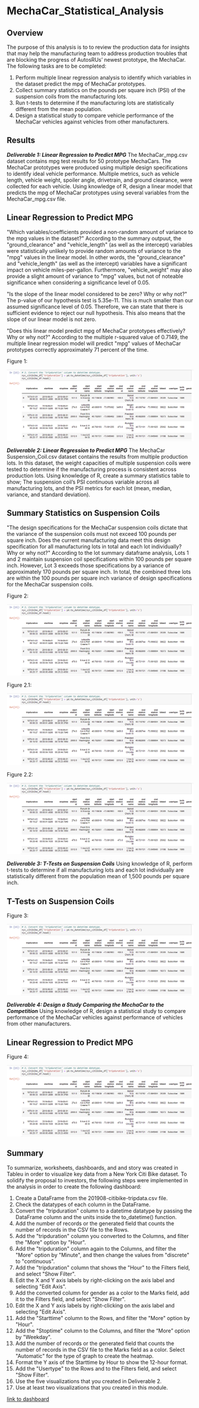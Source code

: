 # MechaCar_Statistical_Analysis

## Overview

The purpose of this analysis is to to review the production data for insights that may help the manufacturing team to address production troubles that are blocking the progress of AutosRUs’ newest prototype, the MechaCar. The following tasks are to be completed: 

1. Perform multiple linear regression analysis to identify which variables in the dataset predict the mpg of MechaCar prototypes.
2. Collect summary statistics on the pounds per square inch (PSI) of the suspension coils from the manufacturing lots.
3. Run t-tests to determine if the manufacturing lots are statistically different from the mean population.
4. Design a statistical study to compare vehicle performance of the MechaCar vehicles against vehicles from other manufacturers.

## Results


***Deliverable 1: Linear Regression to Predict MPG*** The MechaCar_mpg.csv dataset contains mpg test results for 50 prototype MechaCars. The MechaCar prototypes were produced using multiple design specifications to identify ideal vehicle performance. Multiple metrics, such as vehicle length, vehicle weight, spoiler angle, drivetrain, and ground clearance, were collected for each vehicle. Using knowledge of R, design a linear model that predicts the mpg of MechaCar prototypes using several variables from the MechaCar_mpg.csv file.

## Linear Regression to Predict MPG

"Which variables/coefficients provided a non-random amount of variance to the mpg values in the dataset?" According to the summary outpuut, the "ground_clearance" and "vehicle_length" (as well as the intercept) variables were statistically unlikely to provide random amounts of variance to the "mpg" values in the linear model. In other words, the "ground_clearance" and "vehicle_length" (as well as the intercept) variables have a significant impact on vehicle miles-per-gallon. Furthermore, "vehicle_weight" may also provide a slight amount of variance to "mpg" values, but not of noteable significance when considering a significance level of 0.05.

"Is the slope of the linear model considered to be zero? Why or why not?" The p-value of our hypothesis test is 5.35e-11. This is much smaller than our assumed significance level of 0.05. Therefore, we can state that there is sufficient evidence to reject our null hypothesis. This also means that the slope of our linear model is not zero.

"Does this linear model predict mpg of MechaCar prototypes effectively? Why or why not?" According to the multiple r-squared value of 0.7149, the multiple linear regression model will predict "mpg" values of MechaCar prototypes correctly approximately 71 percent of the time.


Figure 1:

![Image1](https://github.com/krismbah/bikesharing/blob/main/D1.png)


***Deliverable 2: Linear Regression to Predict MPG*** The MechaCar Suspension_Coil.csv dataset contains the results from multiple production lots. In this dataset, the weight capacities of multiple suspension coils were tested to determine if the manufacturing process is consistent across production lots. Using knowledge of R, create a summary statistics table to show; The suspension coil’s PSI continuous variable across all manufacturing lots, and the PSI metrics for each lot (mean, median, variance, and standard deviation).


## Summary Statistics on Suspension Coils

"The design specifications for the MechaCar suspension coils dictate that the variance of the suspension coils must not exceed 100 pounds per square inch. Does the current manufacturing data meet this design specification for all manufacturing lots in total and each lot individually? Why or why not?" According to the lot summary dataframe analysis, Lots 1 and 2 maintain suspension coil specifications within 100 pounds per square inch. However, Lot 3 exceeds those specifications by a variance of approximately 170 pounds per square inch. In total, the combined three lots are within the 100 pounds per square inch variance of design specifications for the MechaCar suspension coils.

Figure 2:

![Image2](https://github.com/krismbah/bikesharing/blob/main/D1.png)


Figure 2.1:

![Image2.1](https://github.com/krismbah/bikesharing/blob/main/D1.png)


Figure 2.2:

![Image2.2](https://github.com/krismbah/bikesharing/blob/main/D1.png)


***Deliverable 3: T-Tests on Suspension Coils*** Using knowledge of R, perform t-tests to determine if all manufacturing lots and each lot individually are statistically different from the population mean of 1,500 pounds per square inch.

## T-Tests on Suspension Coils


Figure 3:

![Image3](https://github.com/krismbah/bikesharing/blob/main/D1.png)



***Deliverable 4: Design a Study Comparing the MechaCar to the Competition*** Using knowledge of R, design a statistical study to compare performance of the MechaCar vehicles against performance of vehicles from other manufacturers.

## Linear Regression to Predict MPG


Figure 4:

![Image4](https://github.com/krismbah/bikesharing/blob/main/D1.png)




## Summary

To summarize, worksheets, dashboards, and and story was created in Tableu in order to visualize key data from a New York Citi Bike dataset. To solidify the proposal to investors, the following steps were implemented in the analysis in order to create the following dashboard:

1. Create a DataFrame from the 201908-citibike-tripdata.csv file.
2. Check the datatypes of each column in the DataFrame.
3. Convert the "tripduration" column to a datetime datatype by passing the DataFrame column and the units inside the to_datetime() function.
4. Add the number of records or the generated field that counts the number of records in the CSV file to the Rows.
5. Add the "tripduration" column you converted to the Columns, and filter the "More" option by "Hour".
6. Add the "tripduration" column again to the Columns, and filter the "More" option by "Minute", and then change the values from "discrete" to "continuous".
7. Add the "tripduration" column that shows the "Hour" to the Filters field, and select "Show Filter".
8. Edit the X and Y axis labels by right-clicking on the axis label and selecting "Edit Axis".
9. Add the converted column for gender as a color to the Marks field, add it to the Filters field, and select "Show Filter".
10. Edit the X and Y axis labels by right-clicking on the axis label and selecting "Edit Axis".
11. Add the "Starttime" column to the Rows, and filter the "More" option by "Hour".
12. Add the "Stoptime" column to the Columns, and filter the “More” option by "Weekday".
13. Add the number of records or the generated field that counts the number of records in the CSV file to the Marks field as a color. Select "Automatic" for the type of graph to create the heatmap.
14. Format the Y axis of the Starttime by Hour to show the 12-hour format.
15. Add the "Usertype" to the Rows and to the Filters field, and select "Show Filter".
16. Use the five visualizations that you created in Deliverable 2.
17. Use at least two visualizations that you created in this module.

[link to dashboard](https://public.tableau.com/views/2019NYCCitibikeDataAnalysis/2019NYCCitibikeDataAnalysis?:language=en-US&publish=yes&:display_count=n&:origin=viz_share_link)
